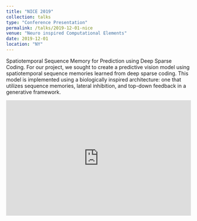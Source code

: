 ```yaml
---
title: "NICE 2019"
collection: talks
type: "Conference Presentation"
permalink: /talks/2019-12-01-nice
venue: "Neuro inspired Computational Elements"
date: 2019-12-01
location: "NY"
---
```

Spatiotemporal Sequence Memory for Prediction using Deep Sparse Coding. For our project, we sought to create a predictive vision model using spatiotemporal sequence memories learned from deep sparse coding. This model is implemented using a biologically inspired architecture: one that utilizes sequence memories, lateral inhibition, and top-down feedback in a generative framework.
<iframe width="100%" height="315" src="https://www.youtube.com/embed/uaIfPk-Vw7Q" frameborder="0" allow="encrypted-media" allowfullscreen=""></iframe>
